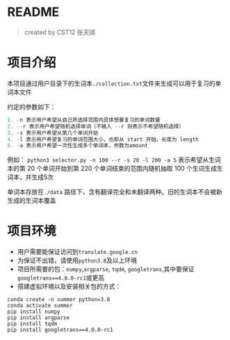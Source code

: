 # README
> created by CST12 张天祺

# 项目介绍
本项目通过用户目录下的生词本`./collection.txt`文件来生成可以用于复习的单词本文件

约定的参数如下：
```python
1. -n 表示用户希望从自己所选择范围内具体想要复习的单词数量
2. --r 表示用户希望随机选择单词（不输入 --r 则表示不希望随机选择）
3. -s 表示用户希望从第几个单词开始
4. -l 表示用户希望复习的单词范围大小，也即从 start 开始，长度为 length
5. -a 表示用户希望一次性生成多个单词本，参数为amount
```
例如：
`python3 selector.py -n 100 --r -s 20 -l 200 -a 5` 表示希望从生词本的第 20 个单词开始到第 220 个单词结束的范围内随机抽取 100 个生词生成生词本，并生成5次

单词本存放在`./data` 路径下，含有翻译完全和未翻译两种。旧的生词本不会被新生成的生词本覆盖

# 项目环境
- 用户需要能保证访问到`translate.google.cn`
- 为保证不出错，请使用`python3.8`及以上环境
- 项目所需要的包：`numpy`,`argparse`, `tqdm`, `googletrans`,其中要保证`googletrans==4.0.0-rc1`或更高
- 搭建虚拟环境以及安装相关包的方式：
```shell
conda create -n summer python=3.8
conda activate summer
pip install numpy
pip install argparse
pip install tqdm
pip install googletrans==4.0.0-rc1
```
